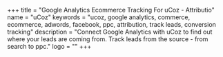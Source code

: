 +++
title = "Google Analytics Ecommerce Tracking For uCoz - Attributio"
name = "uCoz"
keywords = "ucoz, google analytics, commerce, ecommerce, adwords, facebook, ppc, attribution, track leads, conversion tracking"
description = "Connect Google Analytics with uCoz to find out where your leads are coming from. Track leads from the source - from search to ppc."
logo = ""
+++
